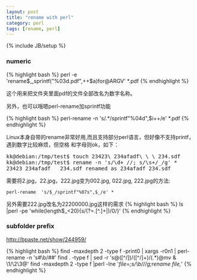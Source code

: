 ```yaml
---
layout: post
title: "rename with perl"
category: perl
tags: [rename, perl]
---
```

{% include JB/setup %}


### numeric

{% highlight bash %}
perl -e 'rename$_,sprintf("%03d.pdf",++$a)for@ARGV' *.pdf
{% endhighlight %}

这个用来把文件夹里面pdf的文件全部改名为数字名称。

另外，也可以哦嗯perl-rename加sprintf功能

{% highlight bash %}
perl-rename -n 's/.*/sprintf"%04d",$i++/e' *.pdf
{% endhighlight %}

Linux本身自带的rename非常好用,而且支持部分perl语言，但好像不支持printf，遇到数字比较麻烦，但空格
和字母则ok，如下：

<pre lang="bash" src="http://www.perlmonks.org/?node_id=632437">
kk@debian:/tmp/test$ touch 23423\ 234afadf\ \ \ 234.sdf
kk@debian:/tmp/test$ rename -n 's/\d+ //; s/\s+/_/g' *
23423 234afadf   234.sdf renamed as 234afadf_234.sdf
</pre>

需要将2.jpg，22.jpg，222.jpg变为002.jpg, 022.jpg, 222.jpg的方法:

```
perl-rename  's/$_/sprintf"%07s",$_/e' *
```

另外需要222.jpg改名为22200000.jpg这样的需求
{% highlight bash %}
ls |perl -pe 'while(length$_<20){s/(?=\.[^.]+$|$)/0/}'
{% endhighlight %}

### subfolder prefix

http://bpaste.net/show/244959/

{% highlight bash %}
find -maxdepth 2 -type f -print0  | xargs -r0n1 | perl-rename -n 's#\b/##'
find . -type f | sed -r 's@([^/])/([^/]+)/(.*)@mv & \1/\2\3@'
find -maxdepth 2 -type f |perl -lne '$file=$_;s/\b\///g;rename $file,$_'
{% endhighlight %}
